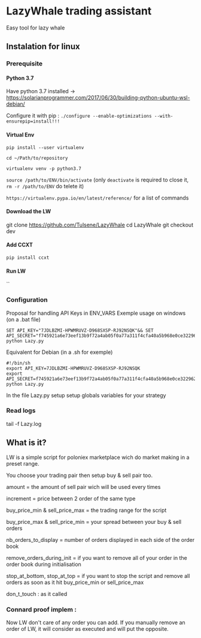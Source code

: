 # LazyWhale trading assistant

Easy tool for lazy whale

## Instalation for linux
### Prerequisite
#### Python 3.7

Have python 3.7 installed -> https://solarianprogrammer.com/2017/06/30/building-python-ubuntu-wsl-debian/

Configure it with pip : `./configure --enable-optimizations --with-ensurepip=install!!!`

#### Virtual Env

`pip install --user virtualenv`

`cd ~/Path/to/repository`

`virtualenv venv -p python3.7`

`source /path/to/ENV/bin/activate` (only `deactivate` is required to close it, `rm -r /path/to/ENV` do telete it)

`https://virtualenv.pypa.io/en/latest/reference/` for a list of commands

#### Download the LW

git clone https://github.com/Tulsene/LazyWhale
cd LazyWhale
git checkout dev

#### Add CCXT

`pip install ccxt`

#### Run LW

``

### Configuration

Proposal for handling API Keys in ENV_VARS
Exemple usage on windows (on a .bat file)

```
SET API_KEY="7JDLBZMI-HPWMRUVZ-D968SXSP-RJ92NSQK"&& SET API_SECRET="f745921a6e73eef13b9f72a4ab05f0a77a311f4cfa40a5b968e0ce3229626471cf4b832627791eb1c5e4352e7770dbd684d75d78f2acf3aa8fdb9ed21b63119"&& python Lazy.py
```

Equivalent for Debian (in a .sh for exemple)

```
#!/bin/sh
export API_KEY=7JDLBZMI-HPWMRUVZ-D968SXSP-RJ92NSQK
export API_SECRET=f745921a6e73eef13b9f72a4ab05f0a77a311f4cfa40a5b968e0ce3229626471cf4b832627791eb1c5e4352e7770dbd684d75d78f2acf3aa8fdb9ed21b63119
python Lazy.py
```

In the file Lazy.py setup setup globals variables for your strategy

### Read logs

tail -f Lazy.log

## What is it?

LW is a simple script for poloniex marketplace wich do market making in a preset range. 

You choose your trading pair then setup buy & sell pair too.

amount = the amount of sell pair wich will be used every times

increment = price between 2 order of the same type

buy_price_min & sell_price_max = the trading range for the script

buy_price_max & sell_price_min = your spread between your buy & sell orders

nb_orders_to_display = number of orders displayed in each side of the order book

remove_orders_during_init = if you want to remove all of your order in the order book during initialisation

stop_at_bottom, stop_at_top = if you want to stop the script and remove all orders as soon as it hit buy_price_min or sell_price_max

don_t_touch : as it called

### Connard proof implem :

Now LW don't care of any order you can add. If you manually remove an order of LW, it will consider as executed and will put the opposite.
